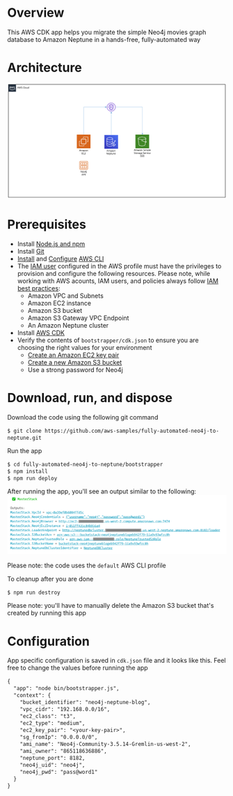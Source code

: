 # Overview

This AWS CDK app helps you migrate the simple Neo4j movies graph database to
Amazon Neptune in a hands-free, fully-automated way

# Architecture

![architecture](/bootstrapper/images/fully-automated-neptune-arch.png)

# Prerequisites

- Install
  [Node.js and npm](https://docs.npmjs.com/downloading-and-installing-node-js-and-npm)
- Install [Git](https://git-scm.com/book/en/v2/Getting-Started-Installing-Git)
- [Install](https://docs.aws.amazon.com/cli/latest/userguide/cli-chap-install.html)
  and
  [Configure](https://docs.aws.amazon.com/cli/latest/userguide/cli-chap-configure.html)
  [AWS CLI](https://aws.amazon.com/cli/)
- The [IAM user](https://docs.aws.amazon.com/IAM/latest/UserGuide/id.html)
  configured in the AWS profile must have the privileges to provision and configure the
  following resources. Please note, while working with AWS acounts, IAM users, 
  and policies always follow
  [IAM best practices](https://docs.aws.amazon.com/IAM/latest/UserGuide/best-practices.html):
  - Amazon VPC and Subnets
  - Amazon EC2 instance
  - Amazon S3 bucket
  - Amazon S3 Gateway VPC Endpoint
  - An Amazon Neptune cluster
- Install
  [AWS CDK](https://docs.aws.amazon.com/cdk/latest/guide/getting_started.html)
- Verify the contents of ```bootstrapper/cdk.json``` to ensure you are choosing the right values for your environment
  - [Create an Amazon EC2 key pair](https://docs.aws.amazon.com/AWSEC2/latest/UserGuide/ec2-key-pairs.html)
  - [Create a new Amazon S3 bucket](https://docs.aws.amazon.com/AmazonS3/latest/gsg/CreatingABucket.html)
  - Use a strong password for Neo4j

# Download, run, and dispose

Download the code using the following git command

```
$ git clone https://github.com/aws-samples/fully-automated-neo4j-to-neptune.git
```

Run the app

```
$ cd fully-automated-neo4j-to-neptune/bootstrapper
$ npm install
$ npm run deploy
```

After running the app, you'll see an output similar to the following:
![output](/bootstrapper/images/fully-automated-neptune-output.png)

Please note: the code uses the `default` AWS CLI profile

To cleanup after you are done

```
$ npm run destroy
```

Please note: you'll have to manually delete the Amazon S3 bucket that's created
by running this app

# Configuration

App specific configuration is saved in `cdk.json` file and it looks like this.
Feel free to change the values before running the app

```
{
  "app": "node bin/bootstrapper.js",
  "context": {
    "bucket_identifier": "neo4j-neptune-blog",
    "vpc_cidr": "192.168.0.0/16",
    "ec2_class": "t3",
    "ec2_type": "medium",
    "ec2_key_pair": "<your-key-pair>",
    "sg_fromIp": "0.0.0.0/0",
    "ami_name": "Neo4j-Community-3.5.14-Gremlin-us-west-2",
    "ami_owner": "865118636886",
    "neptune_port": 8182,
    "neo4j_uid": "neo4j",
    "neo4j_pwd": "pass@word1"
  }
}
```
